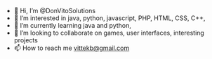 - 👋 Hi, I’m @DonVitoSolutions
- 👀 I’m interested in java, python, javascript, PHP, HTML, CSS, C++,
- 🌱 I’m currently learning java and python,
- 💞️ I’m looking to collaborate on games, user interfaces, interesting projects
- 📫 How to reach me vittekb@gmail.com

<!---
DonVitoSolutions/DonVitoSolutions is a ✨ special ✨ repository because its `README.md` (this file) appears on your GitHub profile.
You can click the Preview link to take a look at your changes.
--->
